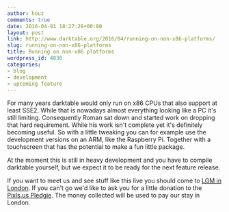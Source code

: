 ```yaml
---
author: houz
comments: true
date: 2016-04-01 18:27:28+00:00
layout: post
link: http://www.darktable.org/2016/04/running-on-non-x86-platforms/
slug: running-on-non-x86-platforms
title: Running on non-x86 platforms
wordpress_id: 4030
categories:
- blog
- development
- upcoming feature
---
```


For many years darktable would only run on x86 CPUs that also support at least SSE2. While that is nowadays almost everything looking like a PC it's still limiting. Consequently Roman sat down and started work on dropping that hard requirement. While his work isn't complete yet it's definitely becoming useful. So with a little tweaking you can for example use the development versions on an ARM, like the Raspberry Pi. Together with a touchscreen that has the potential to make a fun little package.

At the moment this is still in heavy development and you have to compile darktable yourself, but we expect it to be ready for the next feature release.



If you want to meet us and see stuff like this live you should come to [LGM in London](http://libregraphicsmeeting.org/2016/). If you can't go we'd like to ask you for a little donation to the [Pixls.us Pledgie](https://pledgie.com/campaigns/30905). The money collected will be used to pay our stay in London.
